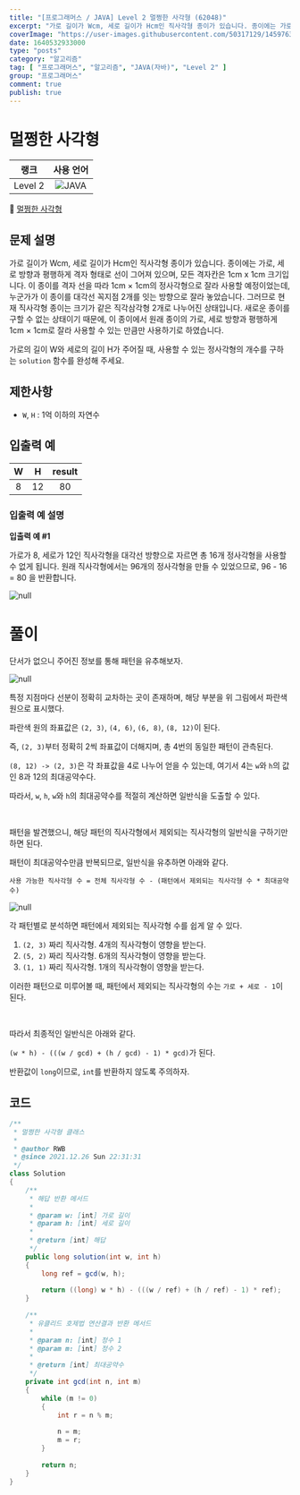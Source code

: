 ```yaml
---
title: "[프로그래머스 / JAVA] Level 2 멀쩡한 사각형 (62048)"
excerpt: "가로 길이가 Wcm, 세로 길이가 Hcm인 직사각형 종이가 있습니다. 종이에는 가로, 세로 방향과 평행하게 격자 형태로 선이 그어져 있으며, 모든 격자칸은 1cm x 1cm 크기입니다. 이 종이를 격자 선을 따라 1cm × 1cm의 정사각형으로 잘라 사용할 예정이었는데, 누군가가 이 종이를 대각선 꼭지점 2개를 잇는 방향으로 잘라 놓았습니다. 그러므로 현재 직사각형 종이는 크기가 같은 직각삼각형 2개로 나누어진 상태입니다. 새로운 종이를 구할 수 없는 상태이기 때문에, 이 종이에서 원래 종이의 가로, 세로 방향과 평행하게 1cm × 1cm로 잘라 사용할 수 있는 만큼만 사용하기로 하였습니다. 가로의 길이 W와 세로의 길이 H가 주어질 때, 사용할 수 있는 정사각형의 개수를 구하는 solution 함수를 완성해 주세요."
coverImage: "https://user-images.githubusercontent.com/50317129/145976356-6b5d1430-31c0-4c34-829e-6be8f747ab19.png"
date: 1640532933000
type: "posts"
category: "알고리즘"
tag: [ "프로그래머스", "알고리즘", "JAVA(자바)", "Level 2" ]
group: "프로그래머스"
comment: true
publish: true
---
```


# 멀쩡한 사각형

|  랭크   |                                                      사용 언어                                                      |
| :-----: | :-----------------------------------------------------------------------------------------------------------------: |
| Level 2 | ![JAVA](https://shields.io/badge/java-JDK%2011-lightgray?logo=java&style=plastic&logoColor=white&labelColor=orange) |

🔗 [멀쩡한 사각형](https://programmers.co.kr/learn/courses/30/lessons/62048)





## 문제 설명

가로 길이가 Wcm, 세로 길이가 Hcm인 직사각형 종이가 있습니다. 종이에는 가로, 세로 방향과 평행하게 격자 형태로 선이 그어져 있으며, 모든 격자칸은 1cm x 1cm 크기입니다. 이 종이를 격자 선을 따라 1cm × 1cm의 정사각형으로 잘라 사용할 예정이었는데, 누군가가 이 종이를 대각선 꼭지점 2개를 잇는 방향으로 잘라 놓았습니다. 그러므로 현재 직사각형 종이는 크기가 같은 직각삼각형 2개로 나누어진 상태입니다. 새로운 종이를 구할 수 없는 상태이기 때문에, 이 종이에서 원래 종이의 가로, 세로 방향과 평행하게 1cm × 1cm로 잘라 사용할 수 있는 만큼만 사용하기로 하였습니다.

가로의 길이 W와 세로의 길이 H가 주어질 때, 사용할 수 있는 정사각형의 개수를 구하는 `solution` 함수를 완성해 주세요.





## 제한사항

* `W`, `H` : 1억 이하의 자연수





## 입출력 예

|   W   |   H   | result |
| :---: | :---: | :----: |
|   8   |  12   |   80   |



### 입출력 예 설명

**입출력 예 #1**

가로가 8, 세로가 12인 직사각형을 대각선 방향으로 자르면 총 16개 정사각형을 사용할 수 없게 됩니다. 원래 직사각형에서는 96개의 정사각형을 만들 수 있었으므로, 96 - 16 = 80 을 반환합니다.

![null](https://grepp-programmers.s3.amazonaws.com/files/production/ee895b2cd9/567420db-20f4-4064-afc3-af54c4a46016.png)










# 풀이

단서가 없으니 주어진 정보를 통해 패턴을 유추해보자.

![null](https://user-images.githubusercontent.com/50317129/147412264-f08885da-f966-4508-ae9d-0623521e252e.png)

특정 지점마다 선분이 정확히 교차하는 곳이 존재하며, 해당 부분을 위 그림에서 파란색 원으로 표시했다.

파란색 원의 좌표값은 `(2, 3)`, `(4, 6)`, `(6, 8)`, `(8, 12)`이 된다.

즉, `(2, 3)`부터 정확히 2씩 좌표값이 더해지며, 총 4번의 동일한 패턴이 관측된다.

`(8, 12) -> (2, 3)`은 각 좌표값을 4로 나누어 얻을 수 있는데, 여기서 4는 `w`와 `h`의 값인 8과 12의 최대공약수다.

따라서, `w`, `h`, `w`와 `h`의 최대공약수를 적절히 계산하면 일반식을 도출할 수 있다.

<br />

패턴을 발견했으니, 해당 패턴의 직사각형에서 제외되는 직사각형의 일반식을 구하기만 하면 된다.

패턴이 최대공약수만큼 반복되므로, 일반식을 유추하면 아래와 같다.

`사용 가능한 직사각형 수 = 전체 직사각형 수 - (패턴에서 제외되는 직사각형 수 * 최대공약수)`

![null](https://user-images.githubusercontent.com/50317129/147412826-ffc6da45-c266-4752-950e-575544bd7984.png)

각 패턴별로 분석하면 패턴에서 제외되는 직사각형 수를 쉽게 알 수 있다.

1. `(2, 3)` 짜리 직사각형. 4개의 직사각형이 영향을 받는다.
2. `(5, 2)` 짜리 직사각형. 6개의 직사각형이 영향을 받는다.
3. `(1, 1)` 짜리 직사각형. 1개의 직사각형이 영향을 받는다.

이러한 패턴으로 미루어볼 때, 패턴에서 제외되는 직사각형의 수는 `가로 + 세로 - 1`이 된다.

<br />

따라서 최종적인 일반식은 아래와 같다.

`(w * h) - (((w / gcd) + (h / gcd) - 1) * gcd)`가 된다.

반환값이 `long`이므로, `int`를 반환하지 않도록 주의하자.





## 코드

``` java
/**
 * 멀쩡한 사각형 클래스
 *
 * @author RWB
 * @since 2021.12.26 Sun 22:31:31
 */
class Solution
{
	/**
	 * 해답 반환 메서드
	 *
	 * @param w: [int] 가로 길이
	 * @param h: [int] 세로 길이
	 *
	 * @return [int] 해답
	 */
	public long solution(int w, int h)
	{
		long ref = gcd(w, h);
		
		return ((long) w * h) - (((w / ref) + (h / ref) - 1) * ref);
	}
	
	/**
	 * 유클리드 호제법 연산결과 반환 메서드
	 *
	 * @param n: [int] 정수 1
	 * @param m: [int] 정수 2
	 *
	 * @return [int] 최대공약수
	 */
	private int gcd(int n, int m)
	{
		while (m != 0)
		{
			int r = n % m;
			
			n = m;
			m = r;
		}
		
		return n;
	}
}
```